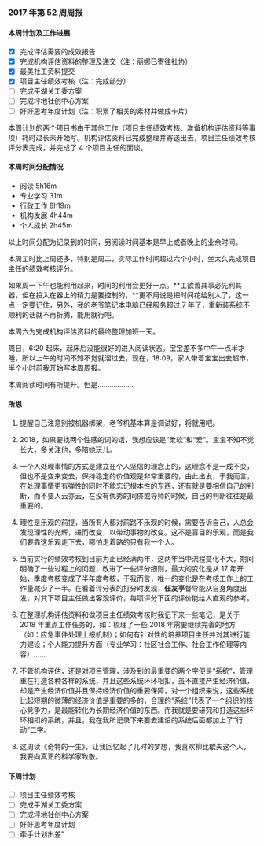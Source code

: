 ### 2017 年第 52 周周报
#### 本周计划及工作进展
- [x] 完成评估需要的成效报告
- [x] 完成机构评估资料的整理及递交（注：丽娜已寄往社协）
- [x] 最美社工资料提交
- [x] 项目主任绩效考核（注：完成部分）
- [ ] 完成平湖关工委方案
- [ ] 完成坪地社创中心方案
- [ ] 好好思考年度计划（注：积累了相关的素材并做成卡片）

本周计划的两个项目书由于其他工作（项目主任绩效考核、准备机构评估资料等事项）耗时过长未开始写。机构评估资料已完成整理并寄送出去，项目主任绩效考核评分表完成，并完成了 4 个项目主任的面谈。

#### 本周时间分配情况
- 阅读 5h16m
- 专业学习 31m
- 行政工作 8h19m
- 机构发展 4h44m
- 个人成长 2h45m

以上时间分配为记录到的时间，另阅读时间基本是早上或者晚上的业余时间。

本周工时比上周还多，特别是周二，实际工作时间超过六个小时，坐太久完成项目主任的绩效考核评分。

如果周一下午也能利用起来，时间的利用会更好一点。**工欲善其事必先利其器，但在投入在器上的精力是要控制的，**更不用说是把时间花给别人了，这一点一定要记住，另外，我的老爷笔记本电脑已经服务超过 7 年了，重新装系统不顺利的话就不再折腾，能用就行吧。

本周六为完成机构评估资料的最终整理加班一天。

周日，6:20 起床，起床后没能很好的进入阅读状态。宝宝差不多中午一点半才睡，所以上午的时间不知不觉就溜过去，现在，18:09，家人带着宝宝出去超市，半个小时前我开始写本周周报。

本周阅读时间有所提升。但是………………

#### 所思
1. 提醒自己注意别被机器绑架，老爷机基本算是调试好，将就用吧。

1. 2018，如果要找两个性感的词的话，我想应该是“柔软”和“爱”。宝宝不知不觉长大，多关注他，多陪她玩儿。

1. 一个人处理事情的方式是建立在个人坚信的理念上的，这理念不是一成不变，但也不是变来变去，保持稳定的价值观是非常重要的，由此出发，于我而言，在处理事情更有弹性的同时不能忘记根本性的东西，还有就是要相信自己的判断，而不要人云亦云，在没有优秀的同侪或导师的时候，自己的判断往往是最重要的。

1. 理性是乐观的前提，当所有人都对前路不乐观的时候，需要告诉自己，人总会发现理性的光辉，进而改变，以带动事物的改变。这不是盲目的乐观，而是我们要靠这乐观走下去，哪怕走着路的只有我一个人。

1. 当前实行的绩效考核到目前为止已经满两年，这两年当中流程变化不大，期间明确了一些过程上的问题，改进了一些评分细则，最大的变化是从 17 年开始，季度考核变成了半年度考核，于我而言，唯一的变化是在考核工作上的工作量减少了一半。在看着评分表的打分时发现，**任友亭**督导能从自身角度出发，对其下项目主任做出客观评价，每项评分下面的评价能给人直观的参考。 

1. 在整理机构评估资料和做项目主任绩效考核时我记下来一些笔记，是关于 2018 年重点工作任务的，如：梳理了一些 2018 年需要继续完善的地方（如：应急事件处理上报机制）；如何有针对性的培养项目主任并对其进行能力建设；个人能力提升方面（专业学习：社区社会工作、社会工作伦理等内容）……

1. 不管机构评估，还是对项目管理，涉及到的最重要的两个字便是“系统”，管理重在打造各种各样的系统，并且这些系统环环相扣，虽不直接产生经济价值，却是产生经济价值并且保持经济价值的重要保障，对一个组织来说，这些系统比起短期的微薄的经济价值是重要的多的，合理的“系统”代表了一个组织的核心竞争力，是最能转化为长期经济价值的东西。而我就是要研究和打造这些环环相扣的系统，并且，我在我所记录下来要去建设的系统后面都加上了“行动”二字。

1. 这周读《奇特的一生》，让我回忆起了儿时的梦想，我喜欢柳比歇夫这个人，我要向真正的科学家致敬。

#### 下周计划
- [ ] 项目主任绩效考核
- [ ] 完成平湖关工委方案
- [ ] 完成坪地社创中心方案
- [ ] 好好思考年度计划
- [ ] 牵手计划出差"
